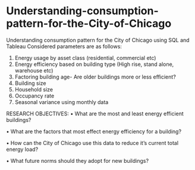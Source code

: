 # Understanding-consumption-pattern-for-the-City-of-Chicago
Understanding consumption pattern for the City of Chicago using SQL and Tableau
Considered parameters are as follows:
1. Energy usage by asset class (residential, commercial etc)
2. Energy efficiency based on building type (High rise, stand alone, warehouse etc)
3. Factoring building age- Are older buildings more or less efficient?
4. Building size
5. Household size
6. Occupancy rate
7. Seasonal variance using monthly data

RESEARCH OBJECTIVES:
• What are the most and least energy efficient buildings?

• What are the factors that most effect energy efficiency for a building?

• How can the City of Chicago use this data to reduce it’s current total energy
load?

• What future norms should they adopt for new buildings?
